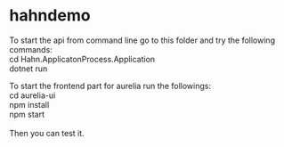 # hahndemo
 
To start the api from command line go to this folder and try the following commands:
 <br />
cd Hahn.ApplicatonProcess.Application <br />
dotnet run
 <br />

To start the frontend part for aurelia run the followings: <br />
cd aurelia-ui <br />
npm install <br />
npm start <br />
 <br />
Then you can test it.
